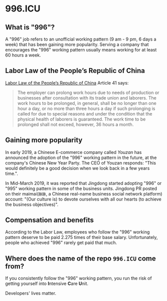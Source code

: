 996.ICU
===

## What is "996"?
A "996" job refers to an unofficial working pattern (9 am - 9 pm, 6 days a week) that has been gaining more popularity. 
Serving a company that encourages the "996" working pattern usually means working for at least 60 hours a week.

## Labor Law of the People’s Republic of China
[Labor Law of the People’s Republic of China](http://www.china.org.cn/living_in_china/abc/2009-07/15/content_18140508.htm) Article 41 says:

> The employer can prolong work hours due to needs of production or businesses after consultation with its trade union and laborers. The work hours to be prolonged, in general, shall be no longer than one hour a day, or no more than three hours a day if such prolonging is called for due to special reasons and under the condition that the physical health of laborers is guaranteed. The work time to be prolonged shall not exceed, however, 36 hours a month. 

## Gaining more popularity

In early 2019, a Chinese E-commerce company called _Youzan_ has announced the adoption of the "996" working pattern in the future, at the company's Chinese New Year Party. The CEO of Youzan responds: "This would definitely be a good decision when we look back in a few years time.".

In Mid-March 2019, it was reported that Jingdong started adopting "996" or "995" working pattern in some of the business units. Jingdong PR posted on their maimai(`脉脉`, a Chinese real-name business social network platform) account: "(Our culture is) to devote ourselves with all our hearts (to achieve the business objectives)".

## Compensation and benefits

According to the Labor Law, employees who follow the "996" working pattern deserve to be paid 2.275 times of their base salary. Unfortunately, people who achieved "996" rarely get paid that much.

## Where does the name of the repo `996.ICU` come from?

If you consistently follow the "996" working pattern, you run the risk of getting yourself into **I**ntensive **C**are **U**nit. 

Developers' lives matter.
